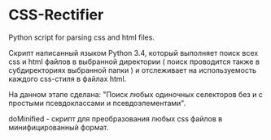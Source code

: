 # CSS-Rectifier
Python script for parsing css and html files.

Скрипт написанный языком Python 3.4, который выполняет поиск всех css и html файлов в выбранной директории ( поиск проводится также в субдиректориях выбранной папки ) и отслеживает на используемость каждого css-стиля в файлах html. 

На данном этапе сделана: "Поиск любых одиночных селекторов без и с простыми псевдоклассами и псевдоэлементами".

doMinified - скрипт для преобразования любых css файлов в минифицированный формат.
